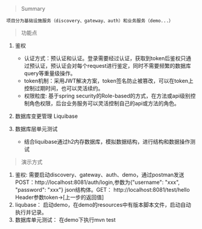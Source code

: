 >   Summary

    项目分为基础设施服务（discovery、gateway、auth）和业务服务（demo...）
    
>   功能点

 1. 鉴权
    - 认证方式：预认证和认证。登录需要经过认证，获取到token后鉴权只通过预认证，预认证会对每个request进行鉴定，同时不需要频繁的数据库query等重量级操作。
    - token机制：采用JWT解决方案，token签名防止被篡改，可以在token上控制过期时间，也可以灵活续约。
    - 权限粒度: 基于spring security的Role-based的方式，在方法或api级别控制角色权限，后台业务服务可以灵活控制自己的api或方法的角色。
    
 2. 数据库变更管理 Liquibase
 
 3. 数据库层单元测试
    - 结合liquibase通过h2内存数据库，模拟数据结构，进行结构和数据操作测试
    
    
>   演示方式

 1. 鉴权: 需要启动discovery、gateway、auth、demo，通过postman发送POST：http://localhost:8081/auth/login,参数为{"username": "xxx", "password": "xxx"} json结构体。GET： http://localhost:8081/test/hello Header参数token->[上一步的返回值]
 2. liqubase： 启动demo，在demo的resources中有版本脚本文件，启动自动执行并记录。
 3. 数据库单元测试： 在demo下执行mvn test